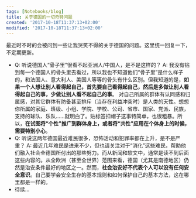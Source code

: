 ```yaml
---
tags: [Notebooks/blog]
title: 关于德国的一切奇特问题
created: '2017-10-18T11:37:13+02:00'
modified: '2017-10-18T11:37:13+02:00'
---
```


最近时不时的会被问到一些让我哭笑不得的关于德国的问题。这里统一回复一下，不定期更新。

- Q: 听说德国人“骨子里”很看不起亚洲人/中国人，是不是这样的？
	A: 我没有钻到每一个德国人的骨头里去看过，所以我也不知道他们“骨子里”是什么样子的，和法国人、意大利人、美国人等等的骨头有什么区别。但我知道的是，**如果一个人想让别人看得起自己，首先要自己看得起自己，然后是多做让别人看得起自己的事，少做让别人看不起自己的事**。
	对自己所属的群体有认同感和归属感，对其它群体有防备甚至排斥（当存在利益冲突时）是人类的天性。想想你所属的家庭、班级、小组、学院、学校、公司、省市、国家、党派、民族，支持的球队、乐队……就明白了。贴标签扣帽子这事特简单，也很粗暴。所以，**在试图将“个性”推广到群体身上，或者将“共性”应用在个体身上的时候，需要特别小心**。
- Q: 听说这两年德国最近难民很多，恐怖活动和犯罪率都在上升，是不是严重？
	A: 最近几年难民是进来不少，但也请关注对于“消化”这些难民，帮助他们融入社会全德国所付出的那些努力。而从新闻和软文中，通常是读不到后面这些内容的。从全欧洲（甚至全世界）范围来看，德国（尤其是南德地区）仍然是治安条件最好的地区之一。然而，**社会治安好不代表个人可以没有任何安全意识**。自己要学会安全生存的基本规则和如何保护自己的基本方法，这在哪里都是一样的。
- 待续...
